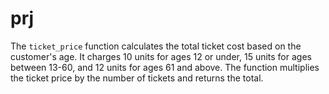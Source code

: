 # prj
The `ticket_price` function calculates the total ticket cost based on the customer's age. It charges 10 units for ages 12 or under, 15 units for ages between 13-60, and 12 units for ages 61 and above. The function multiplies the ticket price by the number of tickets and returns the total.
